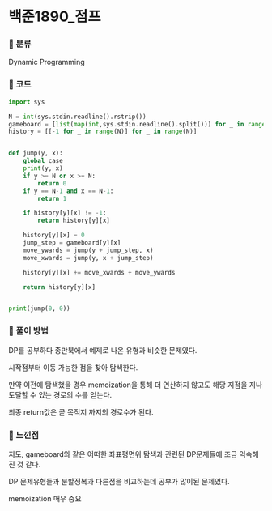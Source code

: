 # 백준1890\_점프

### &#127822; 분류

Dynamic Programming

### &#127822; 코드

```python
import sys

N = int(sys.stdin.readline().rstrip())
gameboard = [list(map(int,sys.stdin.readline().split())) for _ in range(N)]
history = [[-1 for _ in range(N)] for _ in range(N)]


def jump(y, x):
    global case
    print(y, x)
    if y >= N or x >= N:
        return 0
    if y == N-1 and x == N-1:
        return 1

    if history[y][x] != -1:
        return history[y][x]

    history[y][x] = 0
    jump_step = gameboard[y][x]
    move_ywards = jump(y + jump_step, x)
    move_xwards = jump(y, x + jump_step)

    history[y][x] += move_xwards + move_ywards

    return history[y][x]


print(jump(0, 0))
```

### &#127822; 풀이 방법

DP를 공부하다 종만북에서 예제로 나온 유형과 비슷한 문제였다.

시작점부터 이동 가능한 점을 찾아 탐색한다.

만약 이전에 탐색했을 경우 memoization을 통해 더 연산하지 않고도 해당 지점을 지나 도달할 수 있는 경로의 수를 얻는다.

최종 return값은 곧 목적지 까지의 경로수가 된다.

### &#127822; 느낀점

지도, gameboard와 같은 어떠한 좌표평면위 탐색과 관련된 DP문제들에 조금 익숙해 진 것 같다.

DP 문제유형들과 분할정복과 다른점을 비교하는데 공부가 많이된 문제였다.

memoization 매우 중요
